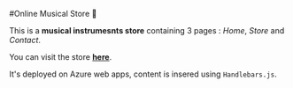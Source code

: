 #Online Musical Store 🎵

This is a **musical instrumesnts store** containing 3 pages : *Home*, *Store* and *Contact*.

You can visit the store <a href="https://musical-instruments.azurewebsites.net/contact.html" target="_blank">**here**</a>.

It's deployed on Azure web apps, content is insered using ```Handlebars.js```.
